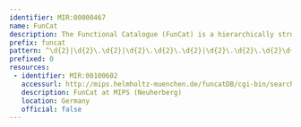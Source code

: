 ```yaml
---
identifier: MIR:00000467
name: FunCat
description: The Functional Catalogue (FunCat) is a hierarchically structured, organism-independent, flexible and scalable controlled classification system enabling the functional description of proteins from any organism. It has been applied for the manual annotation of prokaryotes, fungi, plants and animals.
prefix: funcat
pattern: ^\d{2}|\d{2}\.\d{2}|\d{2}\.\d{2}\.\d{2}|\d{2}\.\d{2}\.\d{2}\d{2}$
prefixed: 0
resources:
 - identifier: MIR:00100602
   accessurl: http://mips.helmholtz-muenchen.de/funcatDB/cgi-bin/search_advanced.pl?action=2&wert=
   description: FunCat at MIPS (Neuherberg)
   location: Germany
   official: false
---
```

